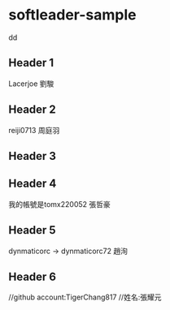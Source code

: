 # softleader-sample
dd
## Header 1
Lacerjoe 劉駿


## Header 2
reiji0713 周庭羽

## Header 3


## Header 4
 我的帳號是tomx220052
張哲豪
## Header 5
dynmaticorc → dynmaticorc72
趙洵

## Header 6

 //github account:TigerChang817
 //姓名:張耀元
 
 
